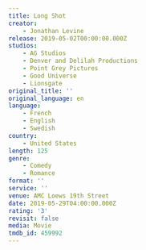 ```yaml
---
title: Long Shot
creator:
    - Jonathan Levine
release: 2019-05-02T00:00:00.000Z
studios:
    - AG Studios
    - Denver and Delilah Productions
    - Point Grey Pictures
    - Good Universe
    - Lionsgate
original_title: ''
original_language: en
language:
    - French
    - English
    - Swedish
country:
    - United States
length: 125
genre:
    - Comedy
    - Romance
format: ''
service: ''
venue: AMC Loews 19th Street
date: 2019-05-29T04:00:00.000Z
rating: '3'
revisit: false
media: Movie
tmdb_id: 459992
---
```



